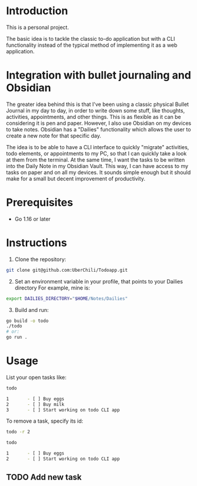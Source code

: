 # Introduction
This is a personal project.

The basic idea is to tackle the classic to-do application but with a CLI functionality instead of the typical method of implementing it as a web application.

# Integration with bullet journaling and Obsidian
The greater idea behind this is that I've been using a classic physical Bullet Journal in my day to day, in order to write down some stuff, like thoughts, activities, appointments, and other things. This is as flexible as it can be considering it is pen and paper.
However, I also use Obsidian on my devices to take notes. Obsidian has a "Dailies" functionality which allows the user to create a new note for that specific day.

The idea is to be able to have a CLI interface to quickly "migrate" activities, todo elements, or appointments to my PC, so that I can quickly take a look at them from the terminal. At the same time, I want the tasks to be written into the Daily Note in my Obsidian Vault. This way, I can have access to my tasks on paper and on all my devices. It sounds simple enough but it should make for a small but decent improvement of productivity.

# Prerequisites
- Go 1.16 or later

# Instructions
1. Clone the repository:

``` sh
git clone git@github.com:UberChili/Todoapp.git
```

2. Set an environment variable in your profile, that points to your Dailies directory
For example, mine is:

``` sh
export DAILIES_DIRECTORY="$HOME/Notes/Dailies"
```

3. Build and run:

``` sh
go build -o todo
./todo
# or:
go run .
```

# Usage
List your open tasks like:

``` sh
todo

1       - [ ] Buy eggs
2       - [ ] Buy milk
3       - [ ] Start working on todo CLI app
```

To remove a task, specify its id:

``` sh
todo -r 2

todo

1       - [ ] Buy eggs
2       - [ ] Start working on todo CLI app
```

## TODO Add new task
